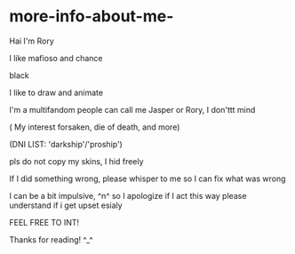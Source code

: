 # more-info-about-me-
Hai I'm Rory 

I like mafioso and chance
 
 black
 
 I  like to draw and animate

I'm a multifandom 
people can call me Jasper or Rory, I don'ttt mind 

 ( My interest forsaken, die of death, and more) 
 
 (DNI LIST: 'darkship'/'proship') 
 
pls do not copy my skins, I hid freely 

If I did something wrong, please whisper to me so I can fix  what was wrong 

I can be a bit impulsive, ^n^ so I apologize if I act this way  please understand if i get upset esialy 


FEEL FREE TO INT!

Thanks for reading! ^_^
